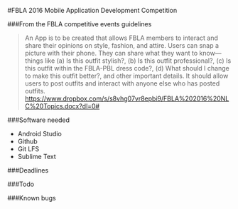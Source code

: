#FBLA 2016 Mobile Application Development Competition

###From the FBLA competitive events guidelines

>An App is to be created that allows FBLA members to interact and share their opinions on style, fashion, and attire.
>Users can snap a picture with their phone. They can share what they want to know—things like (a) Is this outfit stylish?, (b) Is this outfit professional?, (c) Is this outfit within the FBLA-PBL dress code?, (d) What should I change to make this outfit better?, and other important details.
>It should allow users to post outfits and interact with anyone else who has posted outfits.
https://www.dropbox.com/s/s8vhg07vr8epbi9/FBLA%202016%20NLC%20Topics.docx?dl=0#

###Software needed
* Android Studio
* Github
* Git LFS
* Sublime Text

###Deadlines

###Todo

###Known bugs